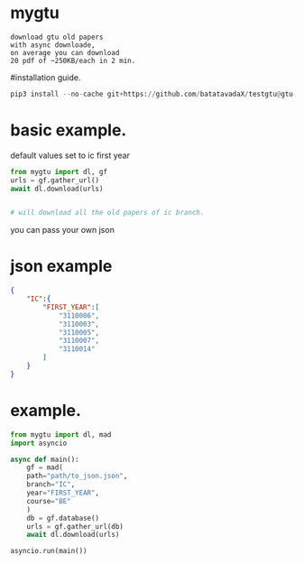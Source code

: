 # mygtu

```text
download gtu old papers 
with async downloade,
on average you can download 
20 pdf of ~250KB/each in 2 min.
```

#installation guide.
```py
pip3 install --no-cache git+https://github.com/batatavadaX/testgtu@gtu-z
```

# basic example.
default values set to ic first year

```py
from mygtu import dl, gf
urls = gf.gather_url()
await dl.download(urls)


# will download all the old papers of ic branch.
```

you can pass your own json

# json example

```json
{
    "IC":{
        "FIRST_YEAR":[
            "3110006",
            "3110003",
            "3110005",
            "3110007",
            "3110014"
        ]
    }
}
```

# example.
```py
from mygtu import dl, mad
import asyncio

async def main():
    gf = mad(
    path="path/to_json.json", 
    branch="IC", 
    year="FIRST_YEAR",
    course="BE"
    )
    db = gf.database()
    urls = gf.gather_url(db)
    await dl.download(urls)

asyncio.run(main())
```
